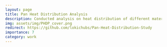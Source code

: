 ```yaml
---
layout: page
title: Pan Heat Distribution Analysis
description: Conducted analysis on heat distribution of different material pan surfaces in order to determine which would be best suited (even distribution) for cooking
img: assets/img/PHDP_cover.png
redirect: https://github.com/lokichubs/Pan-Heat-Distribution-Study
importance: 7
category: work
---
```

